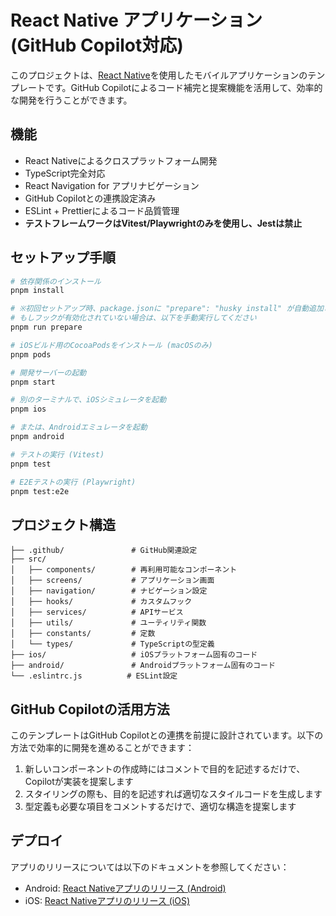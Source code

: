 # React Native アプリケーション (GitHub Copilot対応)

このプロジェクトは、[React Native](https://reactnative.dev/)を使用したモバイルアプリケーションのテンプレートです。GitHub Copilotによるコード補完と提案機能を活用して、効率的な開発を行うことができます。

## 機能

- React Nativeによるクロスプラットフォーム開発
- TypeScript完全対応
- React Navigation for アプリナビゲーション
- GitHub Copilotとの連携設定済み
- ESLint + Prettierによるコード品質管理
- **テストフレームワークはVitest/Playwrightのみを使用し、Jestは禁止**

## セットアップ手順

```bash
# 依存関係のインストール
pnpm install

# ※初回セットアップ時、package.jsonに "prepare": "husky install" が自動追加され、huskyが有効化されます
# もしフックが有効化されていない場合は、以下を手動実行してください
pnpm run prepare

# iOSビルド用のCocoaPodsをインストール (macOSのみ)
pnpm pods

# 開発サーバーの起動
pnpm start

# 別のターミナルで、iOSシミュレータを起動
pnpm ios

# または、Androidエミュレータを起動
pnpm android

# テストの実行 (Vitest)
pnpm test

# E2Eテストの実行 (Playwright)
pnpm test:e2e
```

## プロジェクト構造

```
├── .github/               # GitHub関連設定
├── src/
│   ├── components/        # 再利用可能なコンポーネント
│   ├── screens/           # アプリケーション画面
│   ├── navigation/        # ナビゲーション設定
│   ├── hooks/             # カスタムフック
│   ├── services/          # APIサービス
│   ├── utils/             # ユーティリティ関数
│   ├── constants/         # 定数
│   └── types/             # TypeScriptの型定義
├── ios/                   # iOSプラットフォーム固有のコード
├── android/               # Androidプラットフォーム固有のコード
└── .eslintrc.js          # ESLint設定
```

## GitHub Copilotの活用方法

このテンプレートはGitHub Copilotとの連携を前提に設計されています。以下の方法で効率的に開発を進めることができます：

1. 新しいコンポーネントの作成時にはコメントで目的を記述するだけで、Copilotが実装を提案します
2. スタイリングの際も、目的を記述すれば適切なスタイルコードを生成します
3. 型定義も必要な項目をコメントするだけで、適切な構造を提案します

## デプロイ

アプリのリリースについては以下のドキュメントを参照してください：
- Android: [React Nativeアプリのリリース (Android)](https://reactnative.dev/docs/signed-apk-android)
- iOS: [React Nativeアプリのリリース (iOS)](https://reactnative.dev/docs/publishing-to-app-store)
